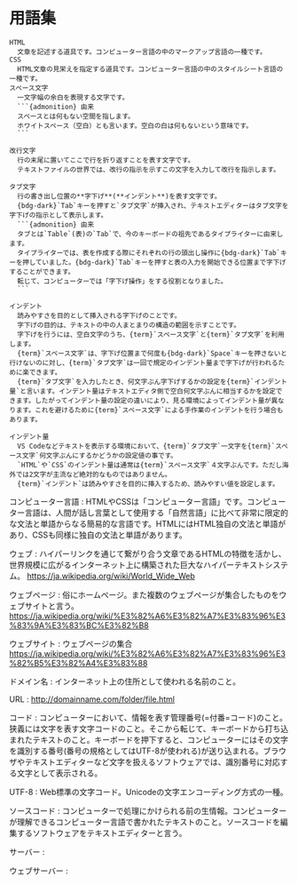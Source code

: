 # 用語集

````{glossary}
HTML
  文章を記述する道具です。コンピューター言語の中のマークアップ言語の一種です。
CSS
  HTML文章の見栄えを指定する道具です。コンピューター言語の中のスタイルシート言語の一種です。
スペース文字
  一文字幅の余白を表現する文字です。
  ```{admonition} 由来
  スペースとは何もない空間を指します。
  ホワイトスペース（空白）とも言います。空白の白は何もないという意味です。
  ```

改行文字
  行の末尾に置いてここで行を折り返すことを表す文字です。
  テキストファイルの世界では、改行の指示を示すこの文字を入力して改行を指示します。

タブ文字
  行の書き出し位置の**字下げ**(**インデント**)を表す文字です。
  {bdg-dark}`Tab`キーを押すと`タブ文字`が挿入され、テキストエディターはタブ文字を字下げの指示として表示します。
  ```{admonition} 由来
  タブとは`Table`(表)の`Tab`で、今のキーボードの祖先であるタイプライターに由来します。
  タイプライターでは、表を作成する際にそれぞれの行の頭出し操作に{bdg-dark}`Tab`キーを押していました。{bdg-dark}`Tab`キーを押すと表の入力を開始できる位置まで字下げすることができます。
  転じて、コンピューターでは「字下げ操作」をする役割となりました。
  ```

インデント
  読みやすさを目的として挿入される字下げのことです。
  字下げの目的は、テキストの中の人まとまりの構造の範囲を示すことです。
  字下げを行うには、空白文字のうち、{term}`スペース文字`と{term}`タブ文字`を利用します。
  {term}`スペース文字`は、字下げ位置まで何度も{bdg-dark}`Space`キーを押さないと行けないのに対し、{term}`タブ文字`は一回で規定のインデント量まで字下げが行われるために楽できます。
  {term}`タブ文字`を入力したとき、何文字ぶん字下げするかの設定を{term}`インデント量`と言います。インデント量はテキストエディタ側で空白何文字ぶんに相当するかを設定できます。したがってインデント量の設定の違いにより、見る環境によってインデント量が異なります。これを避けるために{term}`スペース文字`による手作業のインデントを行う場合もあります。

インデント量
  VS Codeなどテキストを表示する環境において、{term}`タブ文字`一文字を{term}`スペース文字`何文字ぶんにするかどうかの設定値の事です。
  `HTML`や`CSS`のインデント量は通常は{term}`スペース文字`４文字ぶんです。ただし海外では2文字が主流など絶対的なものではありません。
  {term}`インデント`は読みやすさを目的に挿入するため、読みやすい値を設定します。

````

コンピューター言語
: HTMLやCSSは「コンピューター言語」です。コンピューター言語は、人間が話し言葉として使用する「自然言語」に比べて非常に限定的な文法と単語からなる簡易的な言語です。HTMLにはHTML独自の文法と単語があり、CSSも同様に独自の文法と単語があります。

ウェブ
: ハイパーリンクを通じて繋がり合う文章であるHTMLの特徴を活かし、世界規模に広がるインターネット上に構築された巨大なハイパーテキストシステム。
https://ja.wikipedia.org/wiki/World_Wide_Web

ウェブページ
: 俗にホームページ。また複数のウェブページが集合したものをウェブサイトと言う。
https://ja.wikipedia.org/wiki/%E3%82%A6%E3%82%A7%E3%83%96%E3%83%9A%E3%83%BC%E3%82%B8

ウェブサイト
: ウェブページの集合
https://ja.wikipedia.org/wiki/%E3%82%A6%E3%82%A7%E3%83%96%E3%82%B5%E3%82%A4%E3%83%88

ドメイン名
: インターネット上の住所として使われる名前のこと。

URL
: http://domainname.com/folder/file.html

コード
: コンピューターにおいて、情報を表す管理番号(=付番=コード)のこと。狭義には文字を表す文字コードのこと。そこから転じて、キーボードから打ち込まれたテキストのこと。キーボードを押下すると、コンピューターにはその文字を識別する番号(番号の規格としてはUTF-8が使われる)が送り込まれる。ブラウザやテキストエディターなど文字を扱えるソフトウェアでは、識別番号に対応する文字として表示される。

UTF-8
: Web標準の文字コード。Unicodeの文字エンコーディング方式の一種。

ソースコード
: コンピューターで処理にかけられる前の生情報。コンピューターが理解できるコンピューター言語で書かれたテキストのこと。ソースコードを編集するソフトウェアをテキストエディターと言う。


サーバー
:

ウェブサーバー
:
